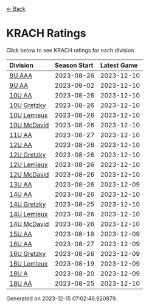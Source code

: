 [<- Back](../readme.md)
# KRACH Ratings
Click below to see KRACH ratings for each division

| Division | Season Start | Latest Game |
| :-- | :-- | :-- |
| [8U AAA](8U-AAA-ratings.md) | 2023-08-26 | 2023-12-10 |
| [9U AA](9U-AA-ratings.md) | 2023-09-02 | 2023-12-10 |
| [10U AA](10U-AA-ratings.md) | 2023-08-26 | 2023-12-10 |
| [10U Gretzky](10U-Gretzky-ratings.md) | 2023-08-26 | 2023-12-10 |
| [10U Lemieux](10U-Lemieux-ratings.md) | 2023-08-26 | 2023-12-10 |
| [10U McDavid](10U-McDavid-ratings.md) | 2023-08-26 | 2023-12-10 |
| [11U AA](11U-AA-ratings.md) | 2023-08-27 | 2023-12-10 |
| [12U AA](12U-AA-ratings.md) | 2023-08-26 | 2023-12-10 |
| [12U Gretzky](12U-Gretzky-ratings.md) | 2023-08-26 | 2023-12-10 |
| [12U Lemieux](12U-Lemieux-ratings.md) | 2023-08-26 | 2023-12-10 |
| [12U McDavid](12U-McDavid-ratings.md) | 2023-08-26 | 2023-12-10 |
| [13U AA](13U-AA-ratings.md) | 2023-08-26 | 2023-12-09 |
| [14U AA](14U-AA-ratings.md) | 2023-08-26 | 2023-12-10 |
| [14U Gretzky](14U-Gretzky-ratings.md) | 2023-08-25 | 2023-12-10 |
| [14U Lemieux](14U-Lemieux-ratings.md) | 2023-08-26 | 2023-12-10 |
| [14U McDavid](14U-McDavid-ratings.md) | 2023-08-26 | 2023-12-10 |
| [15U AA](15U-AA-ratings.md) | 2023-08-19 | 2023-12-09 |
| [16U AA](16U-AA-ratings.md) | 2023-08-27 | 2023-12-09 |
| [16U Gretzky](16U-Gretzky-ratings.md) | 2023-08-26 | 2023-12-09 |
| [16U Lemieux](16U-Lemieux-ratings.md) | 2023-08-19 | 2023-12-09 |
| [18U A](18U-A-ratings.md) | 2023-08-20 | 2023-12-09 |
| [18U AA](18U-AA-ratings.md) | 2023-08-25 | 2023-12-10 |

Generated on 2023-12-15 07:02:46.920879.
